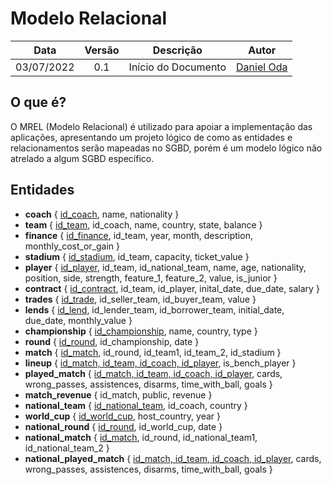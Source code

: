 ﻿# Modelo Relacional

|    Data    | Versão | Descrição | Autor |
| :---: | :----: | :---: | :---: |
| 03/07/2022 | 0.1 | Início do Documento | [Daniel Oda](https://github.com/danieloda) |



## O que é?

O MREL (Modelo Relacional) é utilizado para apoiar a implementação das aplicações, apresentando um projeto lógico de como as entidades e relacionamentos serão mapeadas no SGBD, porém é um modelo lógico não atrelado a algum SGBD específico.

## Entidades

- **coach** { <ins>id_coach</ins>,  name, nationality }
- **team** { <ins>id_team</ins>, id_coach, name, country, state, balance }
- **finance** { <ins>id_finance</ins>, id_team, year, month, description, monthly_cost_or_gain }
- **stadium** { <ins>id_stadium</ins>, id_team, capacity, ticket_value }
- **player** { <ins>id_player</ins>, id_team, id_national_team, name, age, nationality, position, side, strength, feature_1, feature_2, value, is_junior }
- **contract** { <ins>id_contract</ins>,  id_team, id_player, inital_date, due_date, salary }
- **trades** { <ins>id_trade</ins>, id_seller_team, id_buyer_team, value }
- **lends** { <ins>id_lend</ins>, id_lender_team, id_borrower_team, initial_date, due_date, monthly_value }
- **championship** { <ins>id_championship</ins>, name, country, type }
- **round** { <ins>id_round</ins>,  id_championship, date }
- **match** { <ins>id_match</ins>,  id_round, id_team1, id_team_2, id_stadium }
-  **lineup** { <ins>id_match, id_team, id_coach, id_player</ins>, is_bench_player }
- **played_match** {  <ins>id_match, id_team, id_coach, id_player</ins>, cards, wrong_passes, assistences, disarms, time_with_ball, goals }
- **match_revenue** { id_match, public, revenue }
- **national_team** { <ins>id_national_team</ins>, id_coach, country }
- **world_cup** { <ins>id_world_cup</ins>, host_country, year }
- **national_round** { <ins>id_round</ins>,  id_world_cup, date } 
- **national_match** { <ins>id_match</ins>,  id_round, id_national_team1, id_national_team_2 }
- **national_played_match** {  <ins>id_match, id_team, id_coach, id_player</ins>, cards, wrong_passes, assistences, disarms, time_with_ball, goals }

